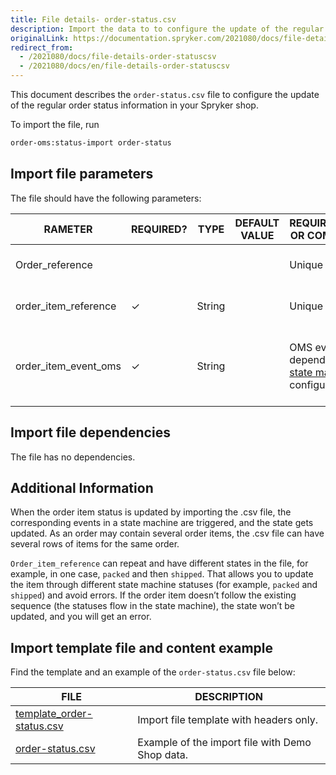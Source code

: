 ```yaml
---
title: File details- order-status.csv
description: Import the data to to configure the update of the regular order status information
originalLink: https://documentation.spryker.com/2021080/docs/file-details-order-statuscsv
redirect_from:
  - /2021080/docs/file-details-order-statuscsv
  - /2021080/docs/en/file-details-order-statuscsv
---
```


This document describes the `order-status.csv` file to configure the update of the regular order status information in your Spryker shop.

To import the file, run
```bash
order-oms:status-import order-status
```

## Import file parameters

The file should have the following parameters:

| RAMETER | REQUIRED? | TYPE | DEFAULT VALUE | REQUIREMENTS OR COMMENTS | DESCRIPTION |
|-|-|-|-|-|-|
| Order_reference |   |   |   | Unique | Identifier of the order in the system. |
| order_item_reference | &check; | String |   | Unique | Identifier of the  item in the order. |
| order_item_event_oms | &check; | String |   | OMS events depend on the  [state machine](https://documentation.spryker.com/docs/order-process-modelling-state-machines) configured. | Desired order item state. Only this parameter is updated in the database |

## Import file dependencies
The file has no dependencies.

## Additional Information
When the order item status is updated by importing the .csv file, the corresponding events in a state machine are triggered, and the state gets updated. As an order may contain several order items, the .csv file can have several rows of items for the same order.

`Order_item_reference` can repeat and have different states in the file, for example, in one case, `packed` and then `shipped`. That allows you to update the item through different state machine statuses (for example, `packed` and `shipped`) and avoid errors. If the order item doesn’t follow the existing sequence (the statuses flow in the state machine), the state won’t be updated, and you will get an error.

## Import template file and content example

Find the template and an example of the `order-status.csv` file below:

| FILE | DESCRIPTION |
|-|-|
| [template_order-status.csv](https://spryker.s3.eu-central-1.amazonaws.com/docs/Developer+Guide/Back-End/Data+Manipulation/Data+Ingestion/Data+Import/Data+Import+Categories/Commerce+Setup/template_order-status.csv) | Import file template with headers only. |
| [order-status.csv](https://spryker.s3.eu-central-1.amazonaws.com/docs/Developer+Guide/Back-End/Data+Manipulation/Data+Ingestion/Data+Import/Data+Import+Categories/Commerce+Setup/order-status.csv)| Example of the import file with Demo Shop data. |
